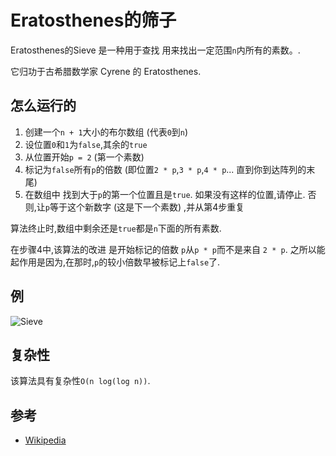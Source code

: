
# Eratosthenes的筛子

Eratosthenes的Sieve 是一种用于查找 用来找出一定范围`n`内所有的素数。. 

它归功于古希腊数学家 Cyrene 的 Eratosthenes. 

## 怎么运行的

1.  创建一个`n + 1`大小的布尔数组 (代表`0`到`n`) 
2.  设位置`0`和`1`为`false`,其余的`true`
3.  从位置开始`p = 2` (第一个素数) 
4.  标记为`false`所有`p`的倍数 (即位置`2 * p`,`3 * p`,`4 * p`... 直到你到达阵列的末尾) 
5.  在数组中 找到大于`p`的第一个位置且是`true`. 如果没有这样的位置,请停止. 否则,让`p`等于这个新数字 (这是下一个素数) ,并从第4步重复

算法终止时,数组中剩余还是`true`都是`n`下面的所有素数. 

在步骤4中,该算法的改进 是开始标记的倍数 `p`从`p * p`而不是来自 `2 * p`. 之所以能起作用是因为,在那时,`p`的较小倍数早被标记上`false`了. 

## 例

![Sieve](https://upload.wikimedia.org/wikipedia/commons/b/b9/Sieve_of_Eratosthenes_animation.gif)

## 复杂性

该算法具有复杂性`O(n log(log n))`. 

## 参考

-   [Wikipedia](https://en.wikipedia.org/wiki/Sieve_of_Eratosthenes)
